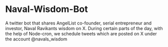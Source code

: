# Naval-Wisdom-Bot
A twitter bot that shares AngelList co-founder, serial entrepreneur and investor, Naval Ravikants wisdom on X. During certain parts of the day, with the help of Node-cron, we schedule tweets which are posted on X under the account @navals_wisdom
